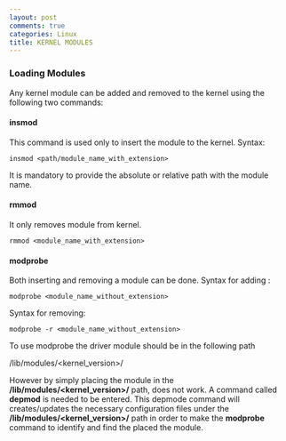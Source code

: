 ```yaml
---
layout: post
comments: true
categories: Linux
title: KERNEL MODULES
---
```


### Loading Modules
Any kernel module can be added and removed to the kernel using the following two commands:

#### insmod 
This command is used only to insert the module to the kernel. 
Syntax: 
```
insmod <path/module_name_with_extension>
```
It is mandatory to provide the absolute or relative path with the module name.

#### rmmod 
It only removes module from kernel.
```
rmmod <module_name_with_extension>
```

#### modprobe 
Both inserting and removing a module can be done.
Syntax for adding :
```
modprobe <module_name_without_extension>
```
Syntax for removing:
```
modprobe -r <module_name_without_extension>
```
To use modprobe the driver module should be in the following path

/lib/modules/<kernel_version>/

However by simply placing the module in the **/lib/modules/<kernel_version>/** path, does not work. A command called **depmod** is needed to be entered. This depmode command will creates/updates the necessary configuration files under the **/lib/modules/<kernel_version>/** path in order to make the **modprobe** command to identify and find the placed the module.


